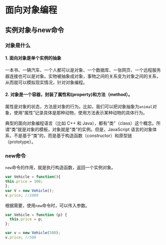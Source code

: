 # 面向对象编程

## 实例对象与new命令

### 对象是什么

#### 1. 面向对象是单个实例的抽象
一本书、一辆汽车、一个人都可以是对象、一个数据库、一张网页、一个远程服务器连接也可以是对象。实物被抽象成对象，事物之间的关系变为对象之间的关系，从而就可以模拟现实情况，针对对象编程。
#### 2. 对象是一个容器，封装了属性和(property)和方法（method）。
属性是对象的状态，方法是对象的行为。比如，我们可以把对象抽象为`animal`对象，使用“属性”记录具体是那种动物，使用方法表示某种动物的具体行为。

典型的面向对象编程语言（比如 C++ 和 Java），都有“类”（class）这个概念。所谓“类”就是对象的模板，对象就是“类”的实例。但是，JavaScript 语言的对象体系，不是基于“类”的，而是基于构造函数（constructor）和原型链（prototype）。
### new命令
`new`命令的作用，就是执行构造函数，返回一个实例对象。
```javascript
var Vehicle = function(){
this.price = 100;
};
var V = new Vehicle();
v.price; //1000
```
根据需要，使用`new`命令时，可以传入参数。
```javascript
var Vehicle = function (p) {
  this.price = p;
};

var v = new Vehicle(500);
v.price; //500
```




















